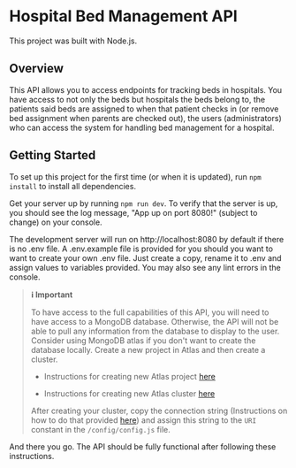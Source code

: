 # Hospital Bed Management API
This project was built with Node.js.

## Overview
This API allows you to access endpoints for tracking beds in hospitals. You have access to not only the beds but hospitals the beds belong to, the patients said beds are assigned to when that patient checks in (or remove bed assignment when parents are checked out), the users (administrators) who can access the system for handling bed management for a hospital.

## Getting Started
To set up this project for the first time (or when it is updated), run `npm install` to install all dependencies.

Get your server up by running `npm run dev`. To verify that the server is up, you should see the log message, "App up on port 8080!" (subject to change) on your console.

The development server will run on http://localhost:8080 by default if there is no .env file. A .env.example file is provided for you should you want to want to create your own .env file. Just create a copy, rename it to .env and assign values to variables provided. You may also see any lint errors in the console.

> **ℹ️ Important**
>
> To have access to the full capabilities of this API, you will need to have access to a MongoDB database. Otherwise, the API will not be able to pull any information from the database to display to the user. Consider using MongoDB atlas if you don't want to create the database locally. Create a new project in Atlas and then create a cluster.
>
> * Instructions for creating new Atlas project [here](https://www.mongodb.com/docs/atlas/government/tutorial/create-project/#navigate-to-the-create-a-project-page)
>
> * Instructions for creating new Atlas cluster [here](https://www.MongoDB.com/docs/guides/atlas/cluster/)
>
> After creating your cluster, copy the connection string (Instructions on how to do that provided [here](https://www.geeksforgeeks.org/how-to-get-the-database-url-in-mongodb/)) and assign this string to the `URI` constant in the `/config/config.js` file.

And there you go. The API should be fully functional after following these instructions.
